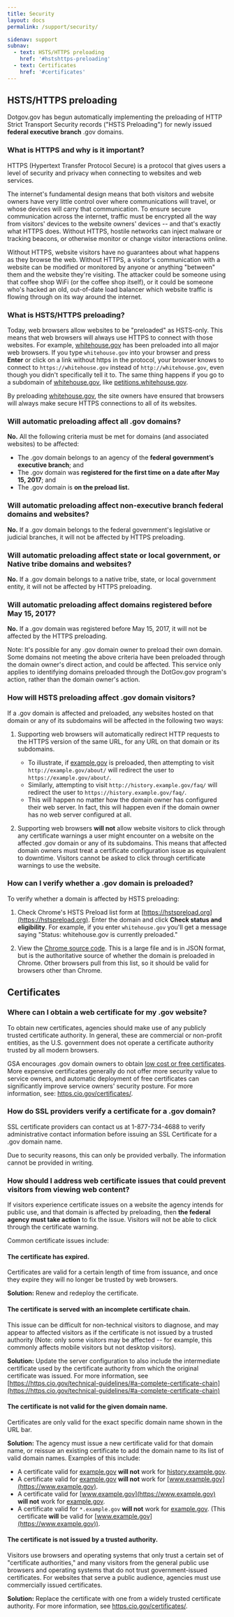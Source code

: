 ```yaml
---
title: Security
layout: docs
permalink: /support/security/

sidenav: support
subnav:
  - text: HSTS/HTTPS preloading
    href: '#hstshttps-preloading'
  - text: Certificates
    href: '#certificates'
---
```


## HSTS/HTTPS preloading

Dotgov.gov has begun automatically implementing the preloading of HTTP Strict Transport Security records ("HSTS Preloading") for newly issued **federal executive branch** .gov domains.

### What is HTTPS and why is it important?

HTTPS (Hypertext Transfer Protocol Secure) is a protocol that gives users a level of security and privacy when connecting to websites and web services.

The internet's fundamental design means that both visitors and website owners have very little control over where communications will travel, or whose devices will carry that communication. To ensure secure communication across the internet, traffic must be encrypted all the way from visitors' devices to the website owners' devices -- and that's exactly what HTTPS does. Without HTTPS, hostile networks can inject malware or tracking beacons, or otherwise monitor or change visitor interactions online.

Without HTTPS, website visitors have no guarantees about what happens as they browse the web. Without HTTPS, a visitor's communication with a website can be modified or monitored by anyone or anything "between" them and the website they're visiting. The attacker could be someone using that coffee shop WiFi (or the coffee shop itself), or it could be someone who's hacked an old, out-of-date load balancer which website traffic is flowing through on its way around the internet.

### What is HSTS/HTTPS preloading?

Today, web browsers allow websites to be "preloaded" as HSTS-only. This means that web browsers will always use HTTPS to connect with those websites. For example, [whitehouse.gov](https://whitehouse.gov) has been preloaded into all major web browsers. If you type `whitehouse.gov` into your browser and press **Enter** or click on a link without https in the protocol, your browser knows to connect to `https://whitehouse.gov` instead of `http://whitehouse.gov`, even though you didn't specifically tell it to. The same thing happens if you go to a subdomain of [whitehouse.gov](https://whitehouse.gov), like [petitions.whitehouse.gov](https://petitions.whitehouse.gov).

By preloading [whitehouse.gov](https://whitehouse.gov), the site owners have ensured that browsers will always make secure HTTPS connections to all of its websites.

### Will automatic preloading affect all .gov domains?

**No.** All the following criteria must be met for domains (and associated websites) to be affected:

* The .gov domain belongs to an agency of the **federal government’s executive branch**; and
* The .gov domain was **registered for the first time on a date after May 15, 2017**; and
* The .gov domain is **on the preload list.**

### Will automatic preloading affect non-executive branch federal domains and websites?

**No.** If a .gov domain belongs to the federal government's legislative or judicial branches, it will not be affected by HTTPS preloading.

### Will automatic preloading affect state or local government, or Native tribe domains and websites?

**No.** If a .gov domain belongs to a native tribe, state, or local government entity, it will not be affected by HTTPS preloading.

### Will automatic preloading affect domains registered before May 15, 2017?

**No.** If a .gov domain was registered before May 15, 2017, it will not be affected by the HTTPS preloading.

Note: It's possible for any .gov domain owner to preload their own domain. Some domains not meeting the above criteria have been preloaded through the domain owner's direct action, and could be affected. This service only applies to identifying domains preloaded through the DotGov.gov program's action, rather than the domain owner's action.

### How will HSTS preloading affect .gov domain visitors?

If a .gov domain is affected and preloaded, any websites hosted on that domain or any of its subdomains will be affected in the following two ways:

1. Supporting web browsers will automatically redirect HTTP requests to the HTTPS version of the same URL, for any URL on that domain or its subdomains.

    * To illustrate, if [example.gov](https://example.gov) is preloaded, then attempting to visit `http://example.gov/about/` will redirect the user to `https://example.gov/about/`.
    * Similarly, attempting to visit `http://history.example.gov/faq/` will redirect the user to `https://history.example.gov/faq/`.
    * This will happen no matter how the domain owner has configured their web server. In fact, this will happen even if the domain owner has no web server configured at all.

2. Supporting web browsers **will not** allow website visitors to click through any certificate warnings a user might encounter on a website on the affected .gov domain or any of its subdomains. This means that affected domain owners must treat a certificate configuration issue as equivalent to downtime. Visitors cannot be asked to click through certificate warnings to use the website.

### How can I verify whether a .gov domain is preloaded?

To verify whether a domain is affected by HSTS preloading:

1. Check Chrome's HSTS Preload list form at [https://hstspreload.org](https://hstspreload.org). Enter the domain and click **Check status and eligibility**. For example, if you enter `whitehouse.gov` you'll get a message saying "Status: whitehouse.gov is currently preloaded."

2. View the [Chrome source code](https://chromium.googlesource.com/chromium/src/net/+/refs/heads/master/http/transport_security_state_static.json). This is a large file and is in JSON format, but is the authoritative source of whether the domain is preloaded in Chrome. Other browsers pull from this list, so it should be valid for browsers other than Chrome.

## Certificates

### Where can I obtain a web certificate for my .gov website?

To obtain new certificates, agencies should make use of any publicly trusted certificate authority. In general, these are commercial or non-profit entities, as the U.S. government does not operate a certificate authority trusted by all modern browsers.

GSA encourages .gov domain owners to obtain [low cost or free certificates](https://https.cio.gov/certificates/#what-kind-of-certificate-should-i-get-for-my-domain). More expensive certificates generally do not offer more security value to service owners, and automatic deployment of free certificates can significantly improve service owners' security posture. For more information, see: [https.cio.gov/certificates/](https://https.cio.gov/certificates/).

### How do SSL providers verify a certificate for a .gov domain?

SSL certificate providers can contact us at 1-877-734-4688 to verify administrative contact information before issuing an SSL Certificate for a .gov domain name.

Due to security reasons, this can only be provided verbally. The information cannot be provided in writing.

### How should I address web certificate issues that could prevent visitors from viewing web content?

If visitors experience certificate issues on a website the agency intends for public use, and that domain is affected by preloading, then **the federal agency must take action** to fix the issue. Visitors will not be able to click through the certificate warning.

Common certificate issues include:

#### The certificate has expired.

Certificates are valid for a certain length of time from issuance, and once they expire they will no longer be trusted by web browsers.

**Solution:** Renew and redeploy the certificate.

#### The certificate is served with an incomplete certificate chain.

This issue can be difficult for non-technical visitors to diagnose, and may appear to affected visitors as if the certificate is not issued by a trusted authority (Note: only some visitors may be affected -- for example, this commonly affects mobile visitors but not desktop visitors).

**Solution:** Update the server configuration to also include the intermediate certificate used by the certificate authority from which the original certificate was issued. For more information, see [https://https.cio.gov/technical-guidelines/#a-complete-certificate-chain](https://https.cio.gov/technical-guidelines/#a-complete-certificate-chain)

#### The certificate is not valid for the given domain name.

Certificates are only valid for the exact specific domain name shown in the URL bar.

**Solution:** The agency must issue a new certificate valid for that domain name, or reissue an existing certificate to add the domain name to its list of valid domain names. Examples of this include:

* A certificate valid for [example.gov](https://example.gov) **will not** work for [history.example.gov](https://history.example.gov).
* A certificate valid for [example.gov](https://example.gov) **will not** work for [www.example.gov](https://www.example.gov).
* A certificate valid for [www.example.gov](https://www.example.gov) **will not** work for [example.gov](https://example.gov).
* A certificate valid for `*.example.gov` **will not** work for [example.gov](https://example.gov). (This certificate **will** be valid for [www.example.gov](https://www.example.gov)).

#### The certificate is not issued by a trusted authority.

Visitors use browsers and operating systems that only trust a certain set of "certificate authorities," and many visitors from the general public use browsers and operating systems that do not trust government-issued certificates. For websites that serve a public audience, agencies must use commercially issued certificates.

**Solution:** Replace the certificate with one from a widely trusted certificate authority. For more information, see [https.cio.gov/certificates/](https://https.cio.gov/certificates/).
